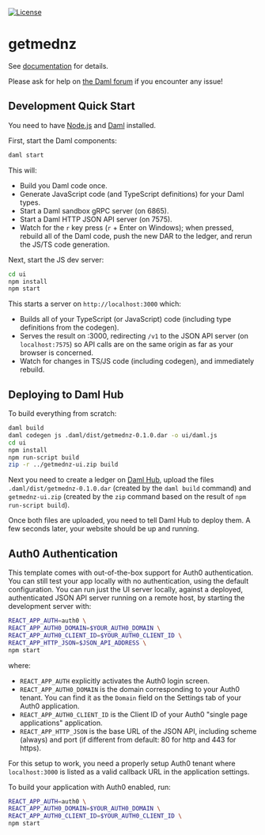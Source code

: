 [![License](https://img.shields.io/badge/License-Apache%202.0-blue.svg)](https://github.com/digital-asset/daml/blob/main/LICENSE)

# getmednz

See [documentation] for details.

[documentation]: https://docs.daml.com/getting-started/installation.html

Please ask for help on [the Daml forum] if you encounter any issue!

[the Daml forum]: https://discuss.daml.com

## Development Quick Start

You need to have [Node.js] and [Daml] installed.

[Node.js]: https://nodejs.dev
[Daml]: https://docs.daml.com

First, start the Daml components:

```bash
daml start
```

This will:

- Build you Daml code once.
- Generate JavaScript code (and TypeScript definitions) for your Daml types.
- Start a Daml sandbox gRPC server (on 6865).
- Start a Daml HTTP JSON API server (on 7575).
- Watch for the `r` key press (`r` + Enter on Windows); when pressed, rebuild
  all of the Daml code, push the new DAR to the ledger, and rerun the JS/TS
  code generation.

Next, start the JS dev server:

```bash
cd ui
npm install
npm start
```

This starts a server on `http://localhost:3000` which:

- Builds all of your TypeScript (or JavaScript) code (including type
  definitions from the codegen).
- Serves the result on :3000, redirecting `/v1` to the JSON API server (on
  `localhost:7575`) so API calls are on the same origin as far as your browser
  is concerned.
- Watch for changes in TS/JS code (including codegen), and immediately rebuild.

## Deploying to Daml Hub

To build everything from scratch:

```bash
daml build
daml codegen js .daml/dist/getmednz-0.1.0.dar -o ui/daml.js
cd ui
npm install
npm run-script build
zip -r ../getmednz-ui.zip build
```

Next you need to create a ledger on [Daml Hub], upload the files
`.daml/dist/getmednz-0.1.0.dar` (created by the `daml build` command)
and `getmednz-ui.zip` (created by the `zip` command based on the result
of `npm run-script build`).

[Daml Hub]: https://hub.daml.com

Once both files are uploaded, you need to tell Daml Hub to deploy them. A few
seconds later, your website should be up and running.

## Auth0 Authentication

This template comes with out-of-the-box support for Auth0 authentication. You
can still test your app locally with no authentication, using the default
configuration. You can run just the UI server locally, against a deployed,
authenticated JSON API server running on a remote host, by starting the
development server with:

```bash
REACT_APP_AUTH=auth0 \
REACT_APP_AUTH0_DOMAIN=$YOUR_AUTH0_DOMAIN \
REACT_APP_AUTH0_CLIENT_ID=$YOUR_AUTH0_CLIENT_ID \
REACT_APP_HTTP_JSON=$JSON_API_ADDRESS \
npm start
```

where:

- `REACT_APP_AUTH` explicitly activates the Auth0 login screen.
- `REACT_APP_AUTH0_DOMAIN` is the domain corresponding to your Auth0 tenant.
  You can find it as the `Domain` field on the Settings tab of your Auth0
  application.
- `REACT_APP_AUTH0_CLIENT_ID` is the Client ID of your Auth0 "single page
  applications" application.
- `REACT_APP_HTTP_JSON` is the base URL of the JSON API, including scheme
  (always) and port (if different from default: 80 for http and 443 for https).

For this setup to work, you need a properly setup Auth0 tenant where
`localhost:3000` is listed as a valid callback URL in the application settings.

To build your application with Auth0 enabled, run:

```bash
REACT_APP_AUTH=auth0 \
REACT_APP_AUTH0_DOMAIN=$YOUR_AUTH0_DOMAIN \
REACT_APP_AUTH0_CLIENT_ID=$YOUR_AUTH0_CLIENT_ID \
npm start
```

